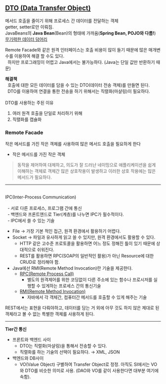 ## [DTO (Data Transfer Object)](https://martinfowler.com/eaaCatalog/dataTransferObject.html)
메서드 호출을 줄이기 위해 프로세스 간 데이터를 전달하는 객체<br>
getter, setter로만 이뤄짐.<br>
JavaBeans의 **Java Bean**(Bean)의 형태에 가까움(**Spring Bean, POJO와 다름!**)<br>
[무기력한 데이터 덩어리](https://martinfowler.com/bliki/AnemicDomainModel.html)

Remote Facade와 같은 원격 인터페이스는 호출 비용이 많이 들기 때문에 많은 매개변수를 이용하여 해결 할 수도 있다.<br>
&nbsp; 하지만 프로그래밍이 어렵고 Java에서는 불가능하다. (Java는 단일 값만 반환하기 때문)<vr>

**해결책**<br>
&nbsp; 호출에 대한 모든 데이터를 담을 수 있는 DTO(데이터 전송 객체)를 만들면 된다.<br>
&nbsp; DTO를 이용하여 연결을 통한 전송을 하기 위해서는 직렬화(마샬링)이 필요하다.
<br><br>
DTO를 사용하는 주된 이유<br>
1. 여러 원격 호출을 단일로 처리하기 위해
2. 직렬화를 캡슐화

### Remote Facade
작은 메서드를 가진 작은 객체를 사용하여 많은 메서드 호출을 필요하게 한다<br>

- 작은 메서드를 가진 작은 객체
> 동작을 제어하여 대체하고, 의도가 잘 드러난 네이밍으로 애플리케이션을 쉽게 이해하는 객체로 객체간 많은 상호작용이 발생하고 이러한 상호 작용에는 많은 메서드가 필요하다.
---
<br>
IPC(Inter-Process Communication) 
<br><br>
&nbsp; - 서로 다른 프로세스, 프로그램 간에 통신<br>
&nbsp; - 백엔드와 프론트엔드로 Tier(계층)를 나누면 IPC가 필수적이다.<br>
&nbsp; - IPC에서 쓸 수 있는 기술<br>

- File &rarr; 가장 기본 적인 접근, 원격 환경에서 활용하기 어렵다.
- Socket &rarr; 파일과 유사하게 읽고 쓸 수 있지만, 원격 환경에서도 활용할 수 있다.
  + HTTP 같은 고수준 프로토콜을 활용하면 어느 정도 정해진 틀이 있기 때문에 상대적으로 쉬워진다.
  + REST를 활용하면 RPC(SOAP의 일반적인 활용)가 아닌 Resource에 대한 CRUD로 정리해야 함.
- Java에선 RMI(Remote Method Invocation)란 기술을 제공한다.
  + [RPC(Remote Process Call)](https://ko.wikipedia.org/wiki/%EC%9B%90%EA%B2%A9_%ED%94%84%EB%A1%9C%EC%8B%9C%EC%A0%80_%ED%98%B8%EC%B6%9C)<br> 
    - 별도의 원격제어를 위한 코딩없이 다른 주소에 있는 함수나 프로시저를 실행할 수 있게하는 프로세스 간의 통신기술
  + [RMI(Remote Method Invocation)](https://ko.wikipedia.org/wiki/%EC%9E%90%EB%B0%94_%EC%9B%90%EA%B2%A9_%ED%95%A8%EC%88%98_%ED%98%B8%EC%B6%9C)<br>
    + 자바에서 각 객체간, 컴퓨터간 메서드를 호출할 수 있게 해주는 기술

REST에서는 표현을 다뤄야하고, 데이터를 담는 거 외에 아무 것도 하지 않은 제대로 된 객체라고 볼 수 없는 특별한 객체를 사용하게 된다.

---

**Tier간 통신**
<br>
- 프론트와 백엔드 사이
  + DTO는 직렬화(마샬링)을 통해서 전송할 수 있다.
  + 직렬화를 하는 기술의 선택이 필요하다. &rarr; XML, JSON
- 백엔드와 DB사이
  + VO(Value Object) 구별하여 Transfer Object로 정정. 아직도 SI에서는 VO와 DTO를 비슷한 의미로 사용. (DAO와 VO를 같이 사용한다면 대부분 여기에 속함).











